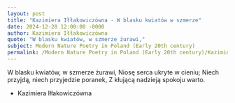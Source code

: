 ```yaml
---
layout: post
title: "Kazimiera Iłłakowiczówna - W blasku kwiatów w szmerze"
date: 2024-12-28 12:00:00 -0000
author: Kazimiera Iłłakowiczówna
quote: "W blasku kwiatów, w szmerze żurawi,"
subject: Modern Nature Poetry in Poland (Early 20th century)
permalink: /Modern Nature Poetry in Poland (Early 20th century)/Kazimiera Iłłakowiczówna/Kazimiera Iłłakowiczówna - W blasku kwiatów w szmerze
---
```


W blasku kwiatów, w szmerze żurawi,
Niosę serca ukryte w cieniu;
Niech przyjdą, niech przyjedzie poranek,
Z kłującą nadzieją spokoju warto.

- Kazimiera Iłłakowiczówna
